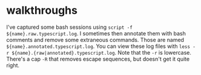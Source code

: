 # walkthroughs

I've captured some bash sessions using `script -f ${name}.raw.typescript.log`. I sometimes then annotate them with bash comments and remove some extraneous commands.
Those are named `${name}.annotated.typescript.log`. You can view these log files with `less -r ${name}.{raw|annotated}.typescript.log`. Note that the `-r` is lowercase. There's a cap `-R` that removes escape sequences, but doesn't get it quite right.

